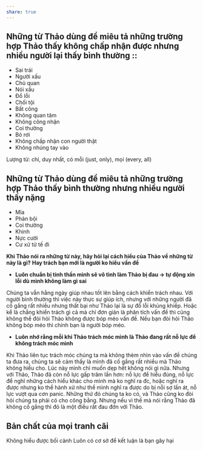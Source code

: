 ```yaml
---
share: true
---
```

## Những từ Thảo dùng để miêu tả những trường hợp Thảo thấy không chấp nhận được nhưng nhiều người lại thấy bình thường :: 
- Sai trái
- Người xấu
- Chủ quan
- Nói xấu
- Đổ lỗi
- Chối tội
- Bất công
- Không quan tâm
- Không công nhận
- Coi thường
- Bỏ rơi
- Không chấp nhận con người thật
- Không nhúng tay vào

Lượng từ: chỉ, duy nhất, có mỗi (just, only), mọi (every, all)

## Những từ Thảo dùng để miêu tả những trường hợp Thảo thấy bình thường nhưng nhiều người thấy nặng
- Mỉa
- Phản bội
- Coi thường
- Khinh  
- Nực cười
- Cư xử tử tế đi

**Khi Thảo nói ra những từ này, hãy hỏi lại cách hiểu của Thảo về những từ này là gì?**
**Hay trách bạn mới là người ko hiểu vấn đề**

- **Luôn chuẩn bị tinh thần mình sẽ vô tình làm Thảo bị đau → tự động xin lỗi dù mình không làm gì sai**

Chúng ta vẫn hằng ngày giúp nhau tốt lên bằng cách khiển trách nhau. Với người bình thường thì việc này thực sự giúp ích, nhưng với những người đã cố gắng rất nhiều nhưng thất bại như Thảo lại là sự đổ lỗi khủng khiếp. Hoặc kể là chẳng khiển trách gì cả mà chỉ đơn giản là phân tích vấn đề thì cũng không thể đòi hỏi Thảo không được bóp méo vấn đề. Nếu bạn đòi hỏi Thảo không bóp méo thì chính bạn là người bóp méo.
- **Luôn nhớ rằng mỗi khi Thảo trách móc mình là Thảo đang rất nỗ lực để không trách móc mình**

Khi Thảo liên tục trách móc chúng ta mà không thèm nhìn vào vấn đề chúng ta đưa ra, chúng ta sẽ cảm thấy là mình đã cố gắng rất nhiều mà Thảo không hiểu cho. Lúc này mình chỉ muốn dẹp hết không nói gì nữa. Nhưng với Thảo, Thảo đã còn nỗ lực gấp trăm lần hơn: nỗ lực để hiểu đúng, nỗ lực để nghĩ những cách hiểu khác cho mình mà ko nghĩ ra đc, hoặc nghĩ ra được nhưng ko thể hành xử như thể mình nghĩ ra được do bị nỗi sợ lấn át, nỗ lực vượt qua cơn panic. Những thứ đó chúng ta ko có, và Thảo cũng ko đòi hỏi chúng ta phải có cho công bằng. Nhưng nếu vì thế mà nói rằng Thảo đã không cố gắng thì đó là một điều rất đau đớn với Thảo.

## Bản chất của mọi tranh cãi

Không hiểu được bối cảnh
Luôn có cơ sở để kết luận là bạn gây hại